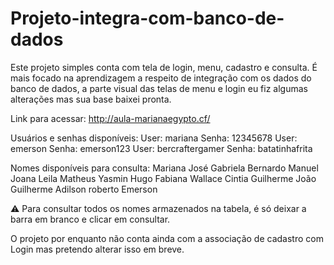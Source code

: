 # Projeto-integra-com-banco-de-dados

Este projeto simples conta com tela de login, menu, cadastro e consulta. É mais focado na aprendizagem a respeito de integração com os dados do banco de dados, a parte visual das telas de menu e login eu fiz algumas alterações mas sua base baixei pronta.

Link para acessar: http://aula-marianaegypto.cf/

Usuários e senhas disponíveis: 
User: mariana Senha: 12345678
User: emerson Senha: emerson123
User: bercraftergamer Senha: batatinhafrita

Nomes disponíveis para consulta:
Mariana
José
Gabriela
Bernardo
Manuel
Joana
Leila
Matheus
Yasmin
Hugo
Fabiana 
Wallace
Cintia
Guilherme
João Guilherme
Adilson roberto
Emerson

⚠️ Para consultar todos os nomes armazenados na tabela, é só deixar a barra em branco e clicar em consultar.

O projeto por enquanto não conta ainda com a associação de cadastro com Login mas pretendo alterar isso em breve.

